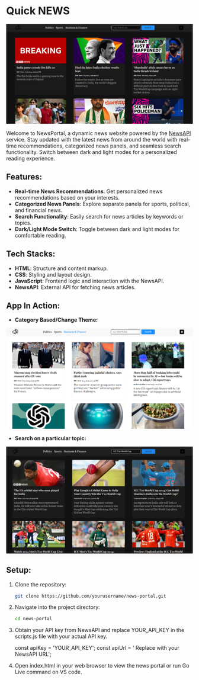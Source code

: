 # Quick NEWS

![Platform Screenshot](images/main.png)

Welcome to NewsPortal, a dynamic news website powered by the [NewsAPI](https://newsapi.org/) service. Stay updated with the latest news from around the world with real-time recommendations, categorized news panels, and seamless search functionality. Switch between dark and light modes for a personalized reading experience.


## Features:

- **Real-time News Recommendations**: Get personalized news recommendations based on your interests.
- **Categorized News Panels**: Explore separate panels for sports, political, and financial news.
- **Search Functionality**: Easily search for news articles by keywords or topics.
- **Dark/Light Mode Switch**: Toggle between dark and light modes for comfortable reading.


## Tech Stacks:

- **HTML**: Structure and content markup.
- **CSS**: Styling and layout design.
- **JavaScript**: Frontend logic and interaction with the NewsAPI.
- **NewsAPI**: External API for fetching news articles.


## App In Action:


- **Category Based/Change Theme:**

![Platform Screenshot](images/category.png)

- **Search on a particular topic:**

![Platform Screenshot](images/topic.png)


## Setup: 

1. Clone the repository:

   ```bash
   git clone https://github.com/yourusername/news-portal.git

2. Navigate into the project directory:

   ```bash
   cd news-portal

3. Obtain your API key from NewsAPI and replace YOUR_API_KEY in the scripts.js file with your actual API key.

    const apiKey = 'YOUR_API_KEY';
    const apiUrl = ' Replace with your NewsAPI URL'; 

4. Open index.html in your web browser to view the news portal or run Go Live command on VS code.